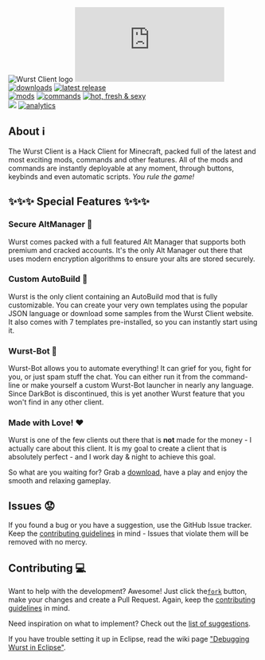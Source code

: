 ![Wurst Client logo](https://cloud.githubusercontent.com/assets/10100202/6868084/c764a252-d488-11e4-94cf-1daa5e398c35.png)
![](https://ga-beacon.appspot.com/UA-52838431-1/GitHub/README.md?pixel)
[![downloads](https://drive.google.com/uc?id=0B2YeSS9tm5zLMF9NWjNZYnNqSTA)](https://github.com/Wurst-Imperium/Wurst-Client/releases/latest)
[![latest release](https://img.shields.io/github/release/Wurst-Imperium/Wurst-Client.svg?label=latest%20release)](https://github.com/Wurst-Imperium/Wurst-Client/releases/latest)  
[![mods](https://img.shields.io/badge/mods-90+-brightgreen.svg)](#)
[![commands](https://img.shields.io/badge/commands-35+-brightgreen.svg)](#)
[![hot, fresh & sexy](https://img.shields.io/badge/hot,%20fresh%20&%20sexy-100%-ff69e3.svg)](http://wizardhax.com/wurst)  
[![](https://img.shields.io/github/license/Wurst-Imperium/Wurst-Client.svg)](https://github.com/Wurst-Imperium/Wurst-Client/blob/master/LICENSE)
[![analytics](https://img.shields.io/badge/analytics-GA-blue.svg)](https://github.com/igrigorik/ga-beacon)

## About :information_source:
The Wurst Client is a Hack Client for Minecraft, packed full of the latest and most exciting mods, commands and other features. All of the mods and commands are instantly deployable at any moment, through buttons, keybinds and even automatic scripts. *You rule the game!*

## :sparkles::sparkles::sparkles: Special Features :sparkles::sparkles::sparkles:
### Secure AltManager :closed_lock_with_key:
Wurst comes packed with a full featured Alt Manager that supports both premium and cracked accounts. It's the only Alt Manager out there that uses modern encryption algorithms to ensure your alts are stored securely.

### Custom AutoBuild :construction:
Wurst is the only client containing an AutoBuild mod that is fully customizable. You can create your very own templates using the popular JSON language or download some samples from the Wurst Client website. It also comes with 7 templates pre-installed, so you can instantly start using it.

### Wurst-Bot :floppy_disk:
Wurst-Bot allows you to automate everything! It can grief for you, fight for you, or just spam stuff the chat. You can either run it from the command-line or make yourself a custom Wurst-Bot launcher in nearly any language. Since DarkBot is discontinued, this is yet another Wurst feature that you won't find in any other client.

### Made with Love! :heart:
Wurst is one of the few clients out there that is **not** made for the money - I actually care about this client. It is my goal to create a client that is absolutely perfect - and I work day & night to achieve this goal.

So what are you waiting for? Grab a [download](https://github.com/Wurst-Imperium/Wurst-Client/releases/latest), have a play and enjoy the smooth and relaxing gameplay.

## Issues :worried:
If you found a bug or you have a suggestion, use the GitHub Issue tracker. Keep the [contributing guidelines](/CONTRIBUTING.md) in mind - Issues that violate them will be removed with no mercy.

## Contributing :computer:
Want to help with the development? Awesome! Just click the[`fork`](https://github.com/Wurst-Imperium/Wurst-Client/fork) button, make your changes and create a Pull Request. Again, keep the [contributing guidelines](/CONTRIBUTING.md) in mind.

Need inspiration on what to implement? Check out the [list of suggestions](https://github.com/Wurst-Imperium/Wurst-Client/issues?q=is%3Aopen+label%3Aconfirmed+label%3Aenhancement).

If you have trouble setting it up in Eclipse, read the wiki page ["Debugging Wurst in Eclipse"](https://github.com/Wurst-Imperium/Wurst-Client/wiki/Debugging-Wurst-in-Eclipse).
